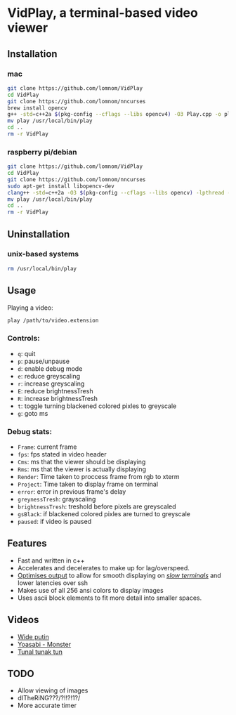 # VidPlay, a terminal-based video viewer
## Installation
### mac
```bash
git clone https://github.com/lomnom/VidPlay
cd VidPlay
git clone https://github.com/lomnom/nncurses
brew install opencv
g++ -std=c++2a $(pkg-config --cflags --libs opencv4) -O3 Play.cpp -o play 
mv play /usr/local/bin/play
cd ..
rm -r VidPlay
```
### raspberry pi/debian
```bash
git clone https://github.com/lomnom/VidPlay
cd VidPlay
git clone https://github.com/lomnom/nncurses
sudo apt-get install libopencv-dev
clang++ -std=c++2a -O3 $(pkg-config --cflags --libs opencv) -lpthread -pthread Play.cpp -o play
mv play /usr/local/bin/play
cd ..
rm -r VidPlay
```
## Uninstallation
### unix-based systems
```bash
rm /usr/local/bin/play
```
## Usage
Playing a video:
```bash
play /path/to/video.extension
```
### Controls:
- `q`: quit
- `p`: pause/unpause
- `d`: enable debug mode 
- `e`: reduce greyscaling
- `r`: increase greyscaling
- `E`: reduce brightnessTresh
- `R`: increase brightnessTresh
- `t`: toggle turning blackened colored pixles to greyscale
- `g`: goto ms
### Debug stats:
- `Frame`: current frame
- `fps`: fps stated in video header
- `Cms`: ms that the viewer should be displaying 
- `Rms`: ms that the viewer is actually displaying
- `Render`: Time taken to proccess frame from rgb to xterm
- `Project`: Time taken to display frame on terminal
- `error`: error in previous frame's delay
- `greynessTresh`: grayscaling 
- `brightnessTresh`: treshold before pixels are greyscaled
- `gsBlack`: if blackened colored pixles are turned to greyscale
- `paused`: if video is paused
## Features
- Fast and written in c++
- Accelerates and decelerates to make up for lag/overspeed.
- [Optimises output](https://github.com/lomnom/nncurses/blob/0cc2179216cc2eae5bf13fdbabc8410484605aca/Screens.hpp#L115) to allow for smooth displaying on [*slow terminals*](https://iterm2.com/) and lower latencies over ssh
- Makes use of all 256 ansi colors to display images
- Uses ascii block elements to fit more detail into smaller spaces.
## Videos
- [Wide putin](https://drive.google.com/file/d/13UgRL1MGbNcufDHdK--rPDHIWegg4iRj/view?usp=sharing)
- [Yoasabi - Monster](https://drive.google.com/file/d/1iMFqQUvV7-KRJiZ2E4ukrAtQNSoo2q0g/view?usp=sharing)
- [Tunal tunak tun](https://drive.google.com/file/d/1U-miDEqPg-n7MepF9BeI8_7sxqDgHSZE/view?usp=sharing)
## TODO
- Allow viewing of images
- dITheRiNG???/?!!?!1?/
- More accurate timer